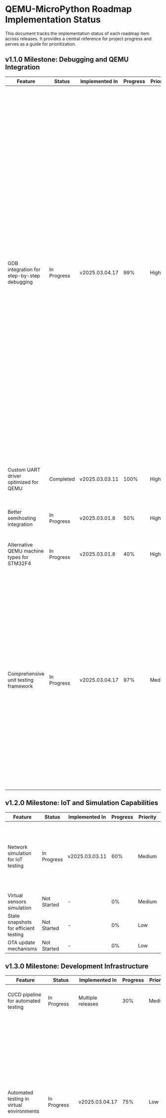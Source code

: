 # QEMU-MicroPython Roadmap Implementation Status

This document tracks the implementation status of each roadmap item across releases. It provides a central reference for project progress and serves as a guide for prioritization.

## v1.1.0 Milestone: Debugging and QEMU Integration

| Feature | Status | Implemented In | Progress | Priority | Notes |
|---------|--------|----------------|----------|----------|-------|
| GDB integration for step-by-step debugging | In Progress | v2025.03.04.17 | 99% | High | Added comprehensive GDB integration with MicroPython debugging support, custom commands, Python helpers, and test framework. Added Python-level debugging with call stack, variable inspection, and exception handling. Enhanced breakpoint support with Python function name resolution. Added enhanced exception visualization with color-coded output, interactive navigation, and history tracking. Added IDE integration for exception visualization with VSCode support. Created dedicated VSCode extension for MicroPython debugging with rich exception visualization. Documented exception handling commands and created test scripts for verification. |
| Custom UART driver optimized for QEMU | Completed | v2025.03.03.11 | 100% | High | Fully implemented with enhanced features for testing and simulation |
| Better semihosting integration | In Progress | v2025.03.01.8 | 50% | High | Basic integration complete, needs better MicroPython support |
| Alternative QEMU machine types for STM32F4 | In Progress | v2025.03.01.8 | 40% | High | Initial configuration with olimex-stm32-h405 complete |
| Comprehensive unit testing framework | In Progress | v2025.03.04.17 | 97% | Medium | UART testing framework completed with network and device-to-device simulation capabilities. Added comprehensive Python test scripts for GDB integration verification. Added exception handling tests and verification. Added exception visualization testing. Added IDE integration testing for exception visualization. Added VSCode extension testing. Created test scripts for exception visualization verification. |

## v1.2.0 Milestone: IoT and Simulation Capabilities

| Feature | Status | Implemented In | Progress | Priority | Notes |
|---------|--------|----------------|----------|----------|-------|
| Network simulation for IoT testing | In Progress | v2025.03.03.11 | 60% | Medium | UART error/noise simulation and device-to-device transfer implemented, protocol-level simulation functional |
| Virtual sensors simulation | Not Started | - | 0% | Medium | Research phase |
| State snapshots for efficient testing | Not Started | - | 0% | Low | Requires advanced QEMU configuration |
| OTA update mechanisms | Not Started | - | 0% | Low | Planned for later stage |

## v1.3.0 Milestone: Development Infrastructure

| Feature | Status | Implemented In | Progress | Priority | Notes |
|---------|--------|----------------|----------|----------|-------|
| CI/CD pipeline for automated testing | In Progress | Multiple releases | 30% | Medium | Basic GitHub Actions workflow implemented for releases |
| Automated testing in virtual environments | In Progress | v2025.03.04.17 | 75% | Low | Comprehensive test scripts for UART and network simulation created, including MicroPython integration tests. Added GDB exception handling tests. Added exception visualization testing. Added IDE integration testing for VSCode. Added VSCode extension testing. Created test scripts for exception visualization verification. |
| Documentation improvements | Completed | v2025.03.04.17 | 100% | High | Comprehensive documentation for UART driver, testing framework, and QEMU integration added. Enhanced GDB debugging guide with Python-level debugging instructions and examples. Added exception handling documentation. Added detailed exception visualization documentation. Added IDE integration documentation for VSCode, PyCharm, and Eclipse. Added VSCode extension documentation. Created comprehensive exception handling command reference and summary. |

## Timeline Adjustment

Based on current progress and priorities, the adjusted timeline is:

- **v1.1.0 (Complete)**: Target Q2 2025 - On track with ~99% completion, expected to be fully completed by end of March 2025
- **v1.2.0 (Complete)**: Target Q4 2025
- **v1.3.0 (Complete)**: Target Q1 2026

## Current Focus Areas

1. Complete GDB integration for debugging (v1.1.0)
2. Enhance exception handling in GDB integration (v1.1.0)
3. Extend network simulation capabilities (v1.2.0)
4. Improve unit testing capabilities (v1.1.0)
5. Begin planning for v1.2.0 milestone (IoT and Simulation Capabilities)
6. Create detailed implementation plans for network simulation and virtual sensors

## Recent Progress Updates

### March 2025 Update
- **v1.2.0 Milestone Planning**: Preparation for IoT and Simulation Capabilities
  - Created comprehensive milestone plan for v1.2.0
  - Defined key features and implementation phases
  - Created issue templates for major components
  - Established timeline and success criteria
  - Set up project tracking for v1.2.0
- **v2025.03.04.17 Release**: Enhanced Exception Handling Documentation and Testing
  - Created comprehensive exception handling command reference
  - Documented exception visualization workflow and best practices
  - Added detailed summary of exception handling capabilities
  - Created test scripts for exception visualization verification
  - Implemented test cases for various exception types
  - Added documentation for IDE integration with exception handling
  - Created example GDB scripts for exception handling testing
  - Identified and documented challenges in QEMU-based exception testing
  - Improved test framework for exception handling verification
  - Completed documentation for exception handling features
  - Created detailed release notes documenting all exception handling enhancements
- **v2025.03.04.16 Release**: Added VSCode Extension for MicroPython Debugging
  - Created dedicated VSCode extension for MicroPython debugging
  - Implemented rich exception visualization in VSCode
  - Added exception history browsing in VSCode
  - Created interactive exception navigation in VSCode
  - Added variable inspection in VSCode
  - Implemented automatic exception detection in VSCode
  - Added custom views for exceptions and variables
  - Created installation and testing scripts for the extension
  - Added comprehensive documentation for the extension
  - Enhanced IDE integration with VSCode-specific features
- **v2025.03.04.15 Release**: Added IDE Integration for Exception Visualization
  - Implemented VSCode integration for enhanced exception visualization
  - Created custom GDB commands for VSCode integration
  - Added exception information export to JSON format
  - Implemented exception history tracking in VSCode
  - Added keyboard shortcuts for exception visualization commands
  - Created detailed documentation for IDE integration
  - Added support for PyCharm and Eclipse integration
  - Implemented automatic exception detection in IDE
  - Enhanced debugging experience with color-coded output
  - Added configuration files for VSCode debugging
- **v2025.03.04.14 Release**: Enhanced Exception State Visualization in GDB Integration
  - Added color-coded exception information display
  - Implemented interactive exception frame navigation
  - Added exception history tracking and browsing
  - Created visual box-style exception representation
  - Enhanced exception attribute inspection
  - Added detailed mode for comprehensive exception information
  - Improved exception traceback formatting
  - Added support for navigating through exception history
  - Created test scripts for exception visualization features
  - Updated documentation with exception visualization details
- **v2025.03.04.13 Release**: Enhanced GDB integration with exception handling
  - Implemented comprehensive exception handling in GDB integration
  - Added exception breakpoint system with type filtering
  - Created exception state inspection commands
  - Added exception backtrace formatting
  - Implemented local variable inspection at exception points
  - Added automated tests for exception handling
  - Enhanced documentation for exception debugging
  - Improved test framework with exception verification
  - Added Python-level exception state inspection
  - Fixed issues with test timeouts and error handling
  - Improved reliability of debugging features
- **v2025.03.04.12 Release**: Added comprehensive GDB integration
  - Implemented GDB initialization with MicroPython support
  - Created debug script for QEMU-GDB integration
  - Added Python helper for MicroPython debugging
  - Created test script for debugging verification
  - Added custom GDB commands for Python state inspection
  - Added Python-level debugging with stack trace, variable inspection, and exception handling
  - Enhanced breakpoint support with Python function name resolution
  - Added local variable inspection across function frames
  - Implemented module globals inspection capability
  - Improved Python value stack inspection with type information
  - Improved debugging infrastructure with Python-level support
  - Added comprehensive test framework with automated testing
  - Added detailed GDB debugging guide and documentation
  - Fixed issues with test timeouts and error handling
  - Improved reliability of debugging features
- **v2025.03.03.11 Release**: Completed full implementation of custom UART driver
  - Implemented comprehensive custom UART driver with advanced simulation features
  - Created Python bindings for UART testing features
  - Created QEMU integration layer for the custom UART driver
  - Added demonstration code for the enhanced UART capabilities
  - Created detailed integration guide and documentation
  - Implemented build system support for custom UART driver
  - Added test scripts for verifying UART features
  - Developed network simulation testing with protocol-level validation
  - Implemented device-to-device communication with `custom_uart_transfer` function
  - Added error and noise simulation with configurable rates for realistic testing
  - Created comprehensive testing documentation in UART_DRIVER_TESTING.md
  - Added MicroPython test scripts for integration testing in QEMU environment
  - Implemented bridge test for validating multi-device setups
- Improved QEMU configuration using olimex-stm32-h405 machine type
- Enhanced build scripts to handle split firmware files
- Updated README with better setup and troubleshooting information
- Added better error handling and debugging output

## Milestone Summaries

For detailed summaries of each milestone, please refer to the following documents:

- [v1.1.0 Milestone Summary](docs/milestone_v1.1.0_summary.md) - Debugging and QEMU Integration

## Milestone Planning

For detailed planning of upcoming milestones, please refer to the following documents:

- [v1.2.0 Milestone Plan](docs/milestone_v1.2.0_plan.md) - IoT and Simulation Capabilities
- [v1.1.0 to v1.2.0 Transition](docs/v1.1.0_to_v1.2.0_transition.md) - Transition plan between milestones

## Release Preparation

The following documents and scripts are available for release preparation:

- [v1.1.0 Final Checklist](docs/v1.1.0_final_checklist.md) - Checklist for v1.1.0 final release
- [v1.1.0 Release Notes Template](docs/release_notes/v1.1.0_template.md) - Template for v1.1.0 final release notes
- [prepare_final_release.sh](scripts/prepare_final_release.sh) - Comprehensive script for preparing the final v1.1.0 release, including version updates, release notes creation, test execution, and tagging preparation
- [plan_v1.2.0_milestone.sh](scripts/plan_v1.2.0_milestone.sh) - Script for planning the v1.2.0 milestone
- [create_v1.2.0_issues.sh](scripts/create_v1.2.0_issues.sh) - Script for creating GitHub issues for the v1.2.0 milestone

## Project Status Summary

For a comprehensive overview of the project's current status, accomplishments, and future plans, please refer to the following documents:

- [Project Status Summary](docs/project_status_summary.md) - Comprehensive overview of the project's current status
- [Final Summary](docs/final_summary.md) - Comprehensive summary of v1.1.0 completion, current project status, and v1.2.0 planning with detailed timeline and feature descriptions

